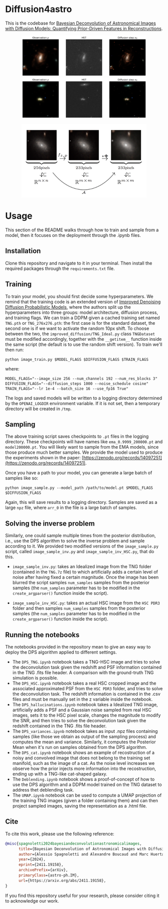 # Diffusion4astro

This is the codebase for [Bayesian Deconvolution of Astronomical Images with Diffusion Models: Quantifying Prior-Driven Features in Reconstructions](https://arxiv.org/abs/2411.19158).

<p align="center">
    <img src="./Results/test1.png" width="400"/>
    <img src="./Results/test2.png" width="400"/>
</p>

<p align="center">
    <img src="./Results/Pipeline.png" width="400"/>
</p>

# Usage

This section of the README walks through how to train and sample from a model, then it focuses on the deployment through the .ipynb files.

## Installation

Clone this repository and navigate to it in your terminal. Then install the required packages through the `requirements.txt` file.

## Training

To train your model, you should first decide some hyperparameters. We remind that the training code is an extended version of [Improved Denoising Diffusion Probabilistic Models](https://arxiv.org/abs/2102.09672), where the authors split up the hyperparameters into three groups: model architecture, diffusion process, and training flags. We can train a DDPM given a cached training set named `TNG.pth` or `TNG_276x276.pth`: the first case is for the standard dataset, the second one is if we want to activate the random 10px shift. To choose between the two, the `improved_diffusion/TNG_Ideal.py` class `TNGDataset` must be modified accordingly, together with the `__getitem__` function inside the same script (the default is to use the random shift version). To train we'll then run:

```
python image_train.py $MODEL_FLAGS $DIFFUSION_FLAGS $TRAIN_FLAGS
```

where:

```
MODEL_FLAGS="--image_size 256 --num_channels 192 --num_res_blocks 3"
DIFFUSION_FLAGS="--diffusion_steps 1000 --noise_schedule cosine"
TRAIN_FLAGS="--lr 1e-4 --batch_size 16 --use_fp16 True" 
``` 

The logs and saved models will be written to a logging directory determined by the `OPENAI_LOGDIR` environment variable. If it is not set, then a temporary directory will be created in `/tmp`.

## Sampling

The above training script saves checkpoints to `.pt` files in the logging directory. These checkpoints will have names like `ema_0.9999_200000.pt` and `model200000.pt`. You will likely want to sample from the EMA models, since those produce much better samples. We provide the model used to produce the experiments shown in the paper: [https://zenodo.org/records/14097251](https://zenodo.org/records/14097251).

Once you have a path to your model, you can generate a large batch of samples like so:

```
python image_sample.py --model_path /path/to/model.pt $MODEL_FLAGS $DIFFUSION_FLAGS
```

Again, this will save results to a logging directory. Samples are saved as a large `npz` file, where `arr_0` in the file is a large batch of samples.

## Solving the inverse problem

Similarly, one could sample multiple times from the posterior distribution, i.e., use the DPS algorithm to solve the inverse problem and sample according to it. We provided two modified versions of the `image_sample.py` script, called `image_sample_inv.py` and `image_sample_inv_HSC.py`, that do this.

- `image_sample_inv.py`: takes an Idealized image from the TNG folder (contained in the `TNG.7z` file) to which artificially adds a certain level of noise after having fixed a certain magnitude. Once the image has been blurred the script samples `num_samples` samples from the posterior samples (the `num_samples` parameter has to be modified in the `create_argparser()` function inside the script).

- `image_sample_inv_HSC.py`: takes an actual HSC image from the `HSC PDR3` folder and then samples `num_samples` samples from the posterior samples (the `num_samples` parameter has to be modified in the `create_argparser()` function inside the script).

## Running the notebooks

The notebooks provided in the repository mean to give an easy way to deploy the DPS algorithm applied to different settings.

- The `DPS_TNG.ipynb` notebook takes a TNG-HSC image and tries to solve the deconvolution task given the redshift and PSF information contained in the TNG .fits file header. A comparison with the ground-truth TNG simulation is possible.
- The `DPS_HSC.ipynb` notebook takes a real HSC cropped image and the associated approximated PSF from the `HSC PDR3` folder, and tries to solve the deconvolution task. The redshift information is contained in the .csv files and must be manually set in the z variable inside the notebook.
- The `DPS_hallucinations.ipynb` notebook takes a Idealized TNG image, artificially adds a PSF and a Gaussian noise sampled from real HSC images, sets it to the HSC pixel scale, changes the magnitude to modify the SNR, and then tries to solve the deconvolution task given the redshift contained in the TNG .fits file header.
- The `DPS_variances.ipynb` notebook takes as input .npz files containing samples (like those we obtain as output of the sampling process) and computes the mean and variance. Similarly, it computes the Posterior Mean when it's run on samples obtained from the DPS algorithm.
- The `DPS_cat.ipynb` notebook shows an example of recostruction of a noisy and convolved image that does not belong to the training set manifold, such as the image of a cat. As the noise level increases we observe how the prior injects more information into the recostruction, ending up with a TNG-like cat-shaped galaxy.
- The `Deblending.ipynb` notebook shows a proof-of-concept of how to use the DPS algorithm and a DDPM model trained on the TNG dataset to address thet deblending task.
- The `UMAP.ipynb` notebook can be used to compute a UMAP projection of the training TNG images (given a folder containing them) and can then project sampled images, saving the representation as a .html file.

## Cite

To cite this work, please use the following reference:

```bibtex
@misc{spagnoletti2024bayesiandeconvolutionastronomicalimages,
      title={Bayesian Deconvolution of Astronomical Images with Diffusion Models: Quantifying Prior-Driven Features in Reconstructions}, 
      author={Alessio Spagnoletti and Alexandre Boucaud and Marc Huertas-Company and Wassim Kabalan and Biswajit Biswas},
      year={2024},
      eprint={2411.19158},
      archivePrefix={arXiv},
      primaryClass={astro-ph.IM},
      url={https://arxiv.org/abs/2411.19158}, 
}
```
If you find this repository useful for your research, please consider citing it to acknowledge our work.
